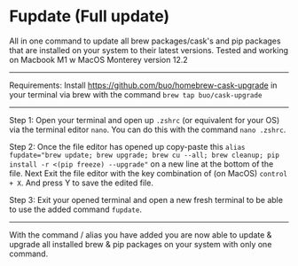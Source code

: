 # Fupdate (Full update)
All in one command to update all brew packages/cask's and pip packages that are installed on your system to their latest versions.
Tested and working on Macbook M1 w MacOS Monterey version 12.2

__________________

Requirements:
Install https://github.com/buo/homebrew-cask-upgrade in your terminal via brew with the command `brew tap buo/cask-upgrade`

__________________

Step 1:
Open your terminal and open up `.zshrc` (or equivalent for your OS) via the terminal editor `nano`.
You can do this with the command `nano .zshrc`.

Step 2:
Once the file editor has opened up copy-paste this `alias fupdate="brew update; brew upgrade; brew cu --all; brew cleanup; pip install -r <(pip freeze) --upgrade"` on a new line at the bottom of the file. Next Exit the file editor with the key combination of (on MacOS) `control + X`. And press Y to save the edited file.

Step 3:
Exit your opened terminal and open a new fresh terminal to be able to use the added command `fupdate`.

__________________

With the command / alias you have added you are now able to update & upgrade all installed brew & pip packages on your system with only one command. 
